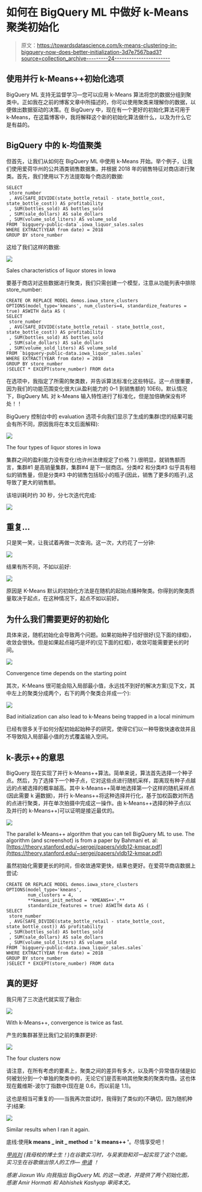 # 如何在 BigQuery ML 中做好 k-Means 聚类初始化

> 原文：<https://towardsdatascience.com/k-means-clustering-in-bigquery-now-does-better-initialization-3d7e7567bad3?source=collection_archive---------24----------------------->

## 使用并行 k-Means++初始化选项

BigQuery ML 支持无监督学习—您可以应用 k-Means 算法将您的数据分组到聚类中。正如我在之前的博客文章中所描述的，你可以使用聚类来理解你的数据，以便做出数据驱动的决策。在 BigQuery 中，现在有一个更好的初始化算法可用于 k-Means，在这篇博客中，我将解释这个新的初始化算法做什么，以及为什么它是有益的。

## BigQuery 中的 k-均值聚类

但首先，让我们从如何在 BigQuery ML 中使用 k-Means 开始。举个例子，让我们使用爱荷华州的公共酒类销售数据集，并根据 2018 年的销售特征对商店进行聚类。首先，我们使用以下方法提取每个商店的数据:

```
SELECT 
 store_number
 , AVG(SAFE_DIVIDE(state_bottle_retail - state_bottle_cost, state_bottle_cost)) AS profitability
 , SUM(bottles_sold) AS bottles_sold
 , SUM(sale_dollars) AS sale_dollars
 , SUM(volume_sold_liters) AS volume_sold
FROM `bigquery-public-data`.iowa_liquor_sales.sales
WHERE EXTRACT(YEAR from date) = 2018
GROUP BY store_number
```

这给了我们这样的数据:

![](img/9e1f9e6c0196c2368b2f95c67750c6b0.png)

Sales characteristics of liquor stores in Iowa

要基于商店对这些数据进行聚类，我们只需创建一个模型，注意从功能列表中排除 store_number:

```
CREATE OR REPLACE MODEL demos.iowa_store_clusters
OPTIONS(model_type='kmeans', num_clusters=4, standardize_features = true) ASWITH data AS (
SELECT 
 store_number
 , AVG(SAFE_DIVIDE(state_bottle_retail - state_bottle_cost, state_bottle_cost)) AS profitability
 , SUM(bottles_sold) AS bottles_sold
 , SUM(sale_dollars) AS sale_dollars
 , SUM(volume_sold_liters) AS volume_sold
FROM `bigquery-public-data.iowa_liquor_sales.sales`
WHERE EXTRACT(YEAR from date) = 2018
GROUP BY store_number
)SELECT * EXCEPT(store_number) FROM data
```

在选项中，我指定了所需的聚类数，并告诉算法标准化这些特征。这一点很重要，因为我们的功能范围变化很大(从盈利能力的 0–1 到销售额的 10E6)。默认情况下，BigQuery ML 对 k-Means 输入特性进行了标准化，但是加倍确保没有坏处！！

BigQuery 控制台中的 evaluation 选项卡向我们显示了生成的集群(您的结果可能会有所不同，原因我将在本文后面解释):

![](img/91f5512eba6c4eb0c6b5fb927594e5b5.png)

The four types of liquor stores in Iowa

集群之间的盈利能力没有变化(也许州法律规定了价格？).很明显，就销售额而言，集群#1 是高销量集群，集群#4 是下一层商店。分类#2 和分类#3 似乎具有相似的销售量，但是分类#3 中的销售包括较小的瓶子(因此，销售了更多的瓶子),这导致了更大的销售额。

该培训耗时约 30 秒，分七次迭代完成:

![](img/e9eda41aa83c196bce74522310398b44.png)

## 重复…

只是笑一笑，让我试着再做一次查询。这一次，大约花了一分钟:

![](img/35abc7876895c1a23fa3376ab9ec0621.png)

结果有所不同，不如以前好:

![](img/52440a82b4e848ceb0c47e3c339c55a9.png)

原因是 K-Means 默认的初始化方法是在随机的起始点播种聚类。你得到的聚类质量取决于起点，在这种情况下，起点不如以前好。

## 为什么我们需要更好的初始化

具体来说，随机初始化会导致两个问题。如果初始种子恰好很好(见下面的绿框)，收敛会很快。但是如果起点碰巧是坏的(见下面的红框)，收敛可能需要更长的时间。

![](img/2cd1ff27fd7d0d905bf5c8fcc609f1a2.png)

Convergence time depends on the starting point

其次，K-Means 很可能会陷入局部最小值，永远找不到好的解决方案(见下文，其中左上的聚类分成两个，右下的两个聚类合并成一个):

![](img/cb96cedf8a1000c32a245408c875e3cd.png)

Bad initialization can also lead to k-Means being trapped in a local minimum

已经有很多关于如何分配初始起始种子的研究，使得它们以一种导致快速收敛并且不导致陷入局部最小值的方式覆盖输入空间。

## k-表示++的意思

BigQuery 现在实现了并行 k-Means++算法。简单来说，算法首先选择一个种子点。然后，为了选择下一个种子点，它对这些点进行随机采样，距离现有种子点越远的点被选择的概率越高。其中 k-Means++简单地选择第一个这样的随机采样点(因此需要 k 遍数据)，并行 k-Means++将这种选择并行化，基于加权函数对所选的点进行聚类，并在单次拍摄中完成这一操作。由 k-Means++选择的种子点(以及并行的 k-Means++)可以证明是接近最优的。

![](img/d4eb53707bc1ed42f7feb87d6601bae4.png)

The parallel k-Means++ algorithm that you can tell BigQuery ML to use. The algorithm (and screenshot) is from a paper by Bahmani et. al: [https://theory.stanford.edu/~sergei/papers/vldb12-kmpar.pdf](https://theory.stanford.edu/~sergei/papers/vldb12-kmpar.pdf)

虽然初始化需要更长的时间，但收敛通常更快，结果也更好。在爱荷华商店数据上尝试:

```
CREATE OR REPLACE MODEL demos.iowa_store_clusters
OPTIONS(model_type='kmeans', 
        num_clusters = 4,
        **kmeans_init_method = 'KMEANS++',**
        standardize_features = true) ASWITH data AS (
SELECT 
 store_number
 , AVG(SAFE_DIVIDE(state_bottle_retail - state_bottle_cost, state_bottle_cost)) AS profitability
 , SUM(bottles_sold) AS bottles_sold
 , SUM(sale_dollars) AS sale_dollars
 , SUM(volume_sold_liters) AS volume_sold
FROM `bigquery-public-data.iowa_liquor_sales.sales`
WHERE EXTRACT(YEAR from date) = 2018
GROUP BY store_number
)SELECT * EXCEPT(store_number) FROM data
```

## 真的更好

我只用了三次迭代就实现了融合:

![](img/e1ae8ed573dbdfdd53a3e699707cb57d.png)

With k-Means++, convergence is twice as fast.

产生的集群甚至比我们之前的集群更好:

![](img/813d26daba8f32e327ea844d0e2a9108.png)

The four clusters now

请注意，在所有考虑的要素上，聚类之间的差异有多大，以及两个异常值存储是如何被划分到一个单独的聚类中的，无论它们是否影响其他聚类的聚类均值。这也体现在戴维斯-波尔丁指数中(现在是 0.6，而以前是 1.1)。

这也是相当可重复的——当我再次尝试时，我得到了类似的(不确切，因为随机种子)结果:

![](img/b4273cddacf4cee369fb14e4fdb11eea.png)

Similar results when I ran it again.

底线:使用**k means _ init _ method = ' k means++ '**。尽情享受吧！

[*甲尚刘*](https://u.osu.edu/jiashangliu/) *(我母校的博士生！)在谷歌实习时，与吴家勋和邓一起实现了这个功能。实习生在谷歌做出惊人的工作—* [*申请*](https://careers.google.com/students/engineering-and-technical-internships/) *！*

*感谢 Jiaxun Wu 向我指出 BigQuery ML 的这一改进，并提供了两个初始化图，感谢 Amir Hormati 和 Abhishek Kashyap 审阅本文。*